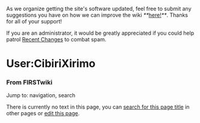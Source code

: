 As we organize getting the site's software updated, feel free to submit any
suggestions you have on how we can improve the wiki
_**_[here!](/index.php/User:Hallry/Suggestions "User:Hallry/Suggestions"
)_**_. Thanks for all of your support!

If you are an administrator, it would be greatly appreciated if you could help
patrol [Recent Changes](/index.php/Special:Recentchanges
"Special:Recentchanges" ) to combat spam.

# User:CibiriXirimo

### From FIRSTwiki

Jump to: navigation, search

There is currently no text in this page, you can [search for this page
title](/index.php/Special:Search/CibiriXirimo "Special:Search/CibiriXirimo" )
in other pages or [edit this
page](http://www.firstwiki.net/index.php?title=User:CibiriXirimo&action=edit
"http://www.firstwiki.net/index.php?title=User:CibiriXirimo&action=edit" ).

